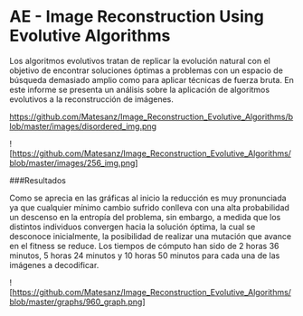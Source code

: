 # AE - Image Reconstruction Using Evolutive Algorithms

Los algoritmos evolutivos tratan de replicar la evolución natural con el objetivo de encontrar soluciones óptimas a problemas con un espacio de búsqueda demasiado amplio como para aplicar técnicas de fuerza bruta. En este informe se presenta un análisis sobre la aplicación de algoritmos evolutivos a la reconstrucción de imágenes. 

https://github.com/Matesanz/Image_Reconstruction_Evolutive_Algorithms/blob/master/images/disordered_img.png

![https://github.com/Matesanz/Image_Reconstruction_Evolutive_Algorithms/blob/master/images/256_img.png]

###Resultados

Como se aprecia en las gráficas  al inicio la reducción es muy pronunciada ya que cualquier mínimo cambio sufrido conlleva con una alta probabilidad un descenso en la entropía del problema, sin embargo, a medida que los distintos individuos convergen hacia la solución óptima, la cual se desconoce inicialmente, la posibilidad de realizar una mutación que avance en el fitness se reduce. Los tiempos de cómputo han sido de 2 horas 36 minutos, 5 horas 24 minutos y 10 horas 50 minutos para cada una de las imágenes a decodificar. 

![https://github.com/Matesanz/Image_Reconstruction_Evolutive_Algorithms/blob/master/graphs/960_graph.png]
